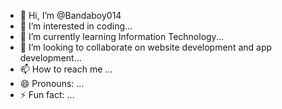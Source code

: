 - 👋 Hi, I’m @Bandaboy014
- 👀 I’m interested in coding...
- 🌱 I’m currently learning Information Technology...
- 💞️ I’m looking to collaborate on website development and app development...
- 📫 How to reach me ...
- 😄 Pronouns: ...
- ⚡ Fun fact: ...

<!---
Bandaboy014/Bandaboy014 is a ✨ special ✨ repository because its `README.md` (this file) appears on your GitHub profile.
You can click the Preview link to take a look at your changes.
--->

